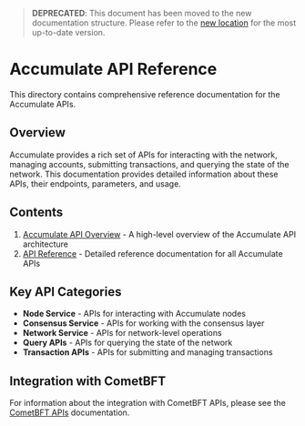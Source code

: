> **DEPRECATED**: This document has been moved to the new documentation structure. Please refer to the [new location](../new_structure/05_apis/08_reference.md) for the most up-to-date version.

# Accumulate API Reference

This directory contains comprehensive reference documentation for the Accumulate APIs.

## Overview

Accumulate provides a rich set of APIs for interacting with the network, managing accounts, submitting transactions, and querying the state of the network. This documentation provides detailed information about these APIs, their endpoints, parameters, and usage.

## Contents

1. [Accumulate API Overview](./01_accumulate_api_overview.md) - A high-level overview of the Accumulate API architecture
2. [API Reference](./02_api_reference.md) - Detailed reference documentation for all Accumulate APIs

## Key API Categories

- **Node Service** - APIs for interacting with Accumulate nodes
- **Consensus Service** - APIs for working with the consensus layer
- **Network Service** - APIs for network-level operations
- **Query APIs** - APIs for querying the state of the network
- **Transaction APIs** - APIs for submitting and managing transactions

## Integration with CometBFT

For information about the integration with CometBFT APIs, please see the [CometBFT APIs](../apis/02_cometbft_apis.md) documentation.
